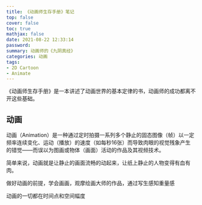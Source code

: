 ```yaml
---
title: 《动画师生存手册》笔记
top: false
cover: false
toc: true
mathjax: false
date: 2021-08-22 12:33:14
password:
summary: 动画师的《九阴真经》
categories: 动画
tags:
- 2D Cartoon
- Animate
---
```


《动画师生存手册》是一本讲述了动画世界的基本定律的书，动画师的成功都离不开这些基础。

## 动画

动画（Animation）是一种通过定时拍摄一系列多个静止的固态图像（帧）以一定频率连续变化、运动（播放）的速度（如每秒16张）而导致肉眼的视觉残象产生的错觉——而误以为图画或物体（画面）活动的作品及其视频技术。

简单来说，动画就是让静止的画面流畅的动起来，让纸上静止的人物变得有血有肉。

做好动画的前提，学会画画，观摩绘画大师的作品，通过写生感知重量感

动画的一切都在时间点和空间幅度

